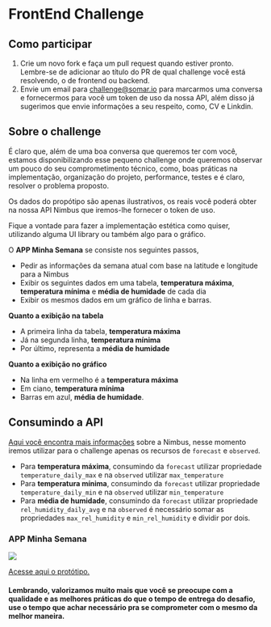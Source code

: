 # FrontEnd Challenge

## Como participar

1. Crie um novo fork e faça um pull request quando estiver pronto. Lembre-se de adicionar ao título do PR de qual challenge você está resolvendo, o de frontend ou backend.
2. Envie um email para challenge@somar.io para marcarmos uma conversa e fornecermos para você um token de uso da nossa API, além disso já sugerimos que envie informações a seu respeito, como, CV e Linkdin.

## Sobre o challenge

É claro que, além de uma boa conversa que queremos ter com você, estamos disponibilizando esse pequeno challenge onde queremos observar um pouco do seu comprometimento técnico, como, boas práticas na implementação, organização do projeto, performance, testes e é claro, resolver o problema proposto.

Os dados do propótipo são apenas ilustrativos, os reais você poderá obter na nossa API Nimbus que iremos-lhe fornecer o token de uso.

Fique a vontade para fazer a implementação estética como quiser, utilizando alguma UI library ou também algo para o gráfico.

O **APP Minha Semana** se consiste nos seguintes passos,

- Pedir as informações da semana atual com base na latitude e longitude para a Nimbus
- Exibir os seguintes dados em uma tabela, **temperatura máxima**, **temperatura mínima** e **média de humidade** de cada dia
- Exibir os mesmos dados em um gráfico de linha e barras.

**Quanto a exibição na tabela**

- A primeira linha da tabela, **temperatura máxima**
- Já na segunda linha, **temperatura mínima**
- Por último, representa a **média de humidade**

**Quanto a exibição no gráfico**

- Na linha em vermelho é a **temperatura máxima**
- Em ciano, **temperatura mínima**
- Barras em azul, **média de humidade**.

## Consumindo a API

[Aqui você encontra mais informações](https://doc.nimbus.somar.io/#introduction) sobre a Nimbus, nesse momento iremos utilizar para o challenge apenas os recursos de `forecast` e `observed`.

- Para **temperatura máxima**, consumindo da `forecast` utilizar propriedade `temperature_daily_max` e na `observed` utilizar `max_temperature`
- Para **temperatura mínima**, consumindo da `forecast` utilizar propriedade `temperature_daily_min` e na `observed` utilizar `min_temperature`
- Para **média de humidade**, consumindo da `forecast` utilizar propriedade `rel_humidity_daily_avg` e na `observed` é necessário somar as propriedades `max_rel_humidity` e `min_rel_humidity` e dividir por dois.

### APP Minha Semana

<img src="https://i.imgur.com/IFVoz14.png"/>

[Acesse aqui o protótipo.](https://www.figma.com/file/QflwpTxjCgrYd3akVjOheq/Challenge?node-id=7753%3A4396)

#### Lembrando, valorizamos muito mais que você se preocupe com a qualidade e as melhores práticas do que o tempo de entrega do desafio, use o tempo que achar necessário pra se comprometer com o mesmo da melhor maneira.
